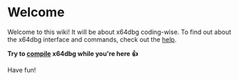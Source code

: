 # Welcome #

Welcome to this wiki! It will be about x64dbg coding-wise. To find out about the x64dbg interface and commands, check out the [help](http://help.x64dbg.com).

**Try to [compile](https://github.com/x64dbg/x64dbg/wiki/Compiling-the-whole-project) x64dbg while you're here 👍**

Have fun!